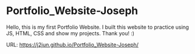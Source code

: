 # Portfolio_Website-Joseph

Hello, this is my first Portfolio Website. I built this website to practice using JS, HTML, CSS and show my projects. Thank you! :)


URL: https://j2jun.github.io/Portfolio_Website-Joseph/
